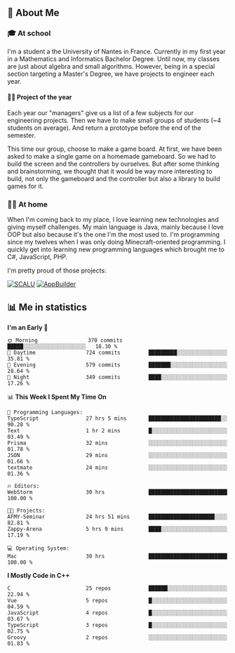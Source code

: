 ## 👀 About Me

### 🎓 At school

I'm a student a the University of Nantes in France. Currently in my first year in a Mathematics and Informatics Bachelor Degree. Until now, my classes are just about algebra and small algorithms. However, being in a special section targeting a Master's Degree, we have projects to engineer each year. 

#### 🔧🔬 Project of the year

Each year our "managers" give us a list of a few subjects for our engineering projects. Then we have to make small groups of students (~4 students on average). And return a prototype before the end of the semester.

This time our group, choose to make a game board. At first, we have been asked to make a single game on a homemade gameboard. So we had to build the screen and the controllers by ourselves. 
But after some thinking and brainstorming, we thought that it would be way more interesting to build, not only the gameboard and the controller but also a library to build games for it.

### 👨‍💻 At home

When I'm coming back to my place, I love learning new technologies and giving myself challenges. My main language is Java, mainly because I love OOP but also because it's the one I'm the most used to. I'm programming since my twelves when I was only doing Minecraft-oriented programming.  I quickly get into learning new programming languages which brought me to C#, JavaScript, PHP. 

I'm pretty proud of those projects:

[![SCALU](https://github-readme-stats.vercel.app/api/pin?username=renardfute&repo=SCALU)](https://github.com/renardfute/scalu)
[![AppBuilder](https://github-readme-stats.vercel.app/api/pin?username=pulsedev2&repo=AppBuilder)](https://github.com/pulsedev2/AppBuilder)

## 📊 Me in statistics
<!--START_SECTION:waka-->
**I'm an Early 🐤** 

```text
🌞 Morning                370 commits         █████░░░░░░░░░░░░░░░░░░░░   18.30 % 
🌆 Daytime                724 commits         █████████░░░░░░░░░░░░░░░░   35.81 % 
🌃 Evening                579 commits         ███████░░░░░░░░░░░░░░░░░░   28.64 % 
🌙 Night                  349 commits         ████░░░░░░░░░░░░░░░░░░░░░   17.26 % 
```


📊 **This Week I Spent My Time On** 

```text
💬 Programming Languages: 
TypeScript               27 hrs 5 mins       ███████████████████████░░   90.28 % 
Text                     1 hr 2 mins         █░░░░░░░░░░░░░░░░░░░░░░░░   03.49 % 
Prisma                   32 mins             ░░░░░░░░░░░░░░░░░░░░░░░░░   01.78 % 
JSON                     29 mins             ░░░░░░░░░░░░░░░░░░░░░░░░░   01.66 % 
textmate                 24 mins             ░░░░░░░░░░░░░░░░░░░░░░░░░   01.36 % 

🔥 Editors: 
WebStorm                 30 hrs              █████████████████████████   100.00 % 

🐱‍💻 Projects: 
AFMY-Seminar             24 hrs 51 mins      █████████████████████░░░░   82.81 % 
Zappy-Arena              5 hrs 9 mins        ████░░░░░░░░░░░░░░░░░░░░░   17.19 % 

💻 Operating System: 
Mac                      30 hrs              █████████████████████████   100.00 % 
```

**I Mostly Code in C++** 

```text
C                        25 repos            ██████░░░░░░░░░░░░░░░░░░░   22.94 % 
Vue                      5 repos             █░░░░░░░░░░░░░░░░░░░░░░░░   04.59 % 
JavaScript               4 repos             █░░░░░░░░░░░░░░░░░░░░░░░░   03.67 % 
TypeScript               3 repos             █░░░░░░░░░░░░░░░░░░░░░░░░   02.75 % 
Groovy                   2 repos             ░░░░░░░░░░░░░░░░░░░░░░░░░   01.83 % 
```




<!--END_SECTION:waka-->
